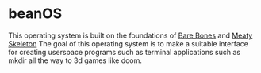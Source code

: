 # beanOS 
This operating system is built on the foundations of [Bare Bones](https://wiki.osdev.org/Bare_Bones) and [Meaty Skeleton](https://wiki.osdev.org/Meaty_Skeleton)
The goal of this operating system is to make a suitable interface for creating userspace programs such as terminal applications such as mkdir all the way to 3d games like doom.

